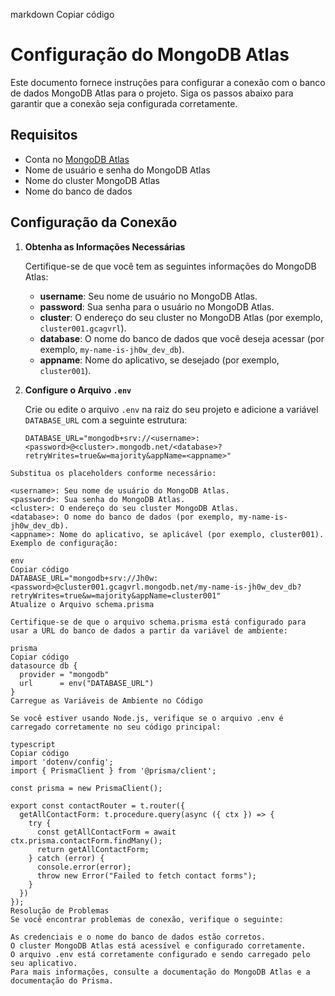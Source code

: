 markdown
Copiar código
# Configuração do MongoDB Atlas

Este documento fornece instruções para configurar a conexão com o banco de dados MongoDB Atlas para o projeto. Siga os passos abaixo para garantir que a conexão seja configurada corretamente.

## Requisitos

- Conta no [MongoDB Atlas](https://cloud.mongodb.com/)
- Nome de usuário e senha do MongoDB Atlas
- Nome do cluster MongoDB Atlas
- Nome do banco de dados

## Configuração da Conexão

1. **Obtenha as Informações Necessárias**

   Certifique-se de que você tem as seguintes informações do MongoDB Atlas:
   - **username**: Seu nome de usuário no MongoDB Atlas.
   - **password**: Sua senha para o usuário no MongoDB Atlas.
   - **cluster**: O endereço do seu cluster no MongoDB Atlas (por exemplo, `cluster001.gcagvrl`).
   - **database**: O nome do banco de dados que você deseja acessar (por exemplo, `my-name-is-jh0w_dev_db`).
   - **appname**: Nome do aplicativo, se desejado (por exemplo, `cluster001`).

2. **Configure o Arquivo `.env`**

   Crie ou edite o arquivo `.env` na raiz do seu projeto e adicione a variável `DATABASE_URL` com a seguinte estrutura:

   ```env
   DATABASE_URL="mongodb+srv://<username>:<password>@<cluster>.mongodb.net/<database>?retryWrites=true&w=majority&appName=<appname>"
```
Substitua os placeholders conforme necessário:

<username>: Seu nome de usuário do MongoDB Atlas.
<password>: Sua senha do MongoDB Atlas.
<cluster>: O endereço do seu cluster MongoDB Atlas.
<database>: O nome do banco de dados (por exemplo, my-name-is-jh0w_dev_db).
<appname>: Nome do aplicativo, se aplicável (por exemplo, cluster001).
Exemplo de configuração:

env
Copiar código
DATABASE_URL="mongodb+srv://Jh0w:<password>@cluster001.gcagvrl.mongodb.net/my-name-is-jh0w_dev_db?retryWrites=true&w=majority&appName=cluster001"
Atualize o Arquivo schema.prisma

Certifique-se de que o arquivo schema.prisma está configurado para usar a URL do banco de dados a partir da variável de ambiente:

prisma
Copiar código
datasource db {
  provider = "mongodb"
  url      = env("DATABASE_URL")
}
Carregue as Variáveis de Ambiente no Código

Se você estiver usando Node.js, verifique se o arquivo .env é carregado corretamente no seu código principal:

typescript
Copiar código
import 'dotenv/config';
import { PrismaClient } from '@prisma/client';

const prisma = new PrismaClient();

export const contactRouter = t.router({
  getAllContactForm: t.procedure.query(async ({ ctx }) => {
    try {
      const getAllContactForm = await ctx.prisma.contactForm.findMany();
      return getAllContactForm;
    } catch (error) {
      console.error(error);
      throw new Error("Failed to fetch contact forms");
    }
  })
});
Resolução de Problemas
Se você encontrar problemas de conexão, verifique o seguinte:

As credenciais e o nome do banco de dados estão corretos.
O cluster MongoDB Atlas está acessível e configurado corretamente.
O arquivo .env está corretamente configurado e sendo carregado pelo seu aplicativo.
Para mais informações, consulte a documentação do MongoDB Atlas e a documentação do Prisma.
